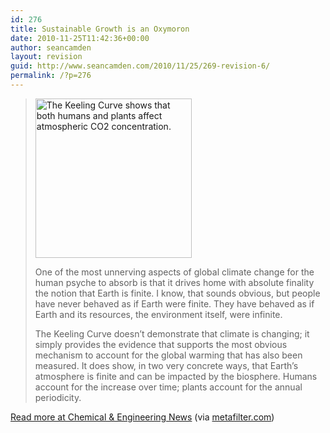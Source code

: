 ```yaml
---
id: 276
title: Sustainable Growth is an Oxymoron
date: 2010-11-25T11:42:36+00:00
author: seancamden
layout: revision
guid: http://www.seancamden.com/2010/11/25/269-revision-6/
permalink: /?p=276
---
```

> [<img src="http://www.seancamden.com/wp-content/uploads/2010/11/8845gov3breath250_live-2.gif" alt="The Keeling Curve shows that both humans and plants affect atmospheric CO2 concentration." title="The Keeling Curve shows that both humans and plants affect atmospheric CO2 concentration." width="250" height="255" class="alignnone size-full wp-image-270" />](http://www.seancamden.com/wp-content/uploads/2010/11/8845gov3breath250_live-2.gif)
> 
> One of the most unnerving aspects of global climate change for the human psyche to absorb is that it drives home with absolute finality the notion that Earth is finite. I know, that sounds obvious, but people have never behaved as if Earth were finite. They have behaved as if Earth and its resources, the environment itself, were infinite.
> 
> The Keeling Curve doesn’t demonstrate that climate is changing; it simply provides the evidence that supports the most obvious mechanism to account for the global warming that has also been measured. It does show, in two very concrete ways, that Earth’s atmosphere is finite and can be impacted by the biosphere. Humans account for the increase over time; plants account for the annual periodicity.

[Read more at Chemical & Engineering News](http://pubs.acs.org/cen/government/88/8845gov3.html) (via [metafilter.com](http://www.metafilter.com/))